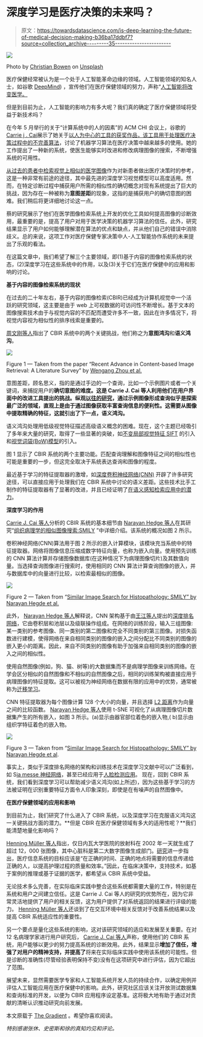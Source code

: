 # 深度学习是医疗决策的未来吗？

> 原文：<https://towardsdatascience.com/is-deep-learning-the-future-of-medical-decision-making-b36ba17ddbf7?source=collection_archive---------35----------------------->

![](img/3b931441aba6a55b9b30843bde69f227.png)

Photo by [Christian Bowen](https://unsplash.com/@chrishcush?utm_source=medium&utm_medium=referral) on [Unsplash](https://unsplash.com?utm_source=medium&utm_medium=referral)

医疗保健经常被认为是一个处于人工智能革命边缘的领域。人工智能领域的知名人士，如谷歌 [DeepMind](https://deepmind.com/applied/deepmind-health/)) ，宣传他们在医疗保健领域的努力，声称“[人工智能将改变医学。](https://ai.google/healthcare/)

但是到目前为止，人工智能的影响力有多大呢？我们真的确定了医疗保健领域将受益于新技术吗？

在今年 5 月举行的关于“计算系统中的人的因素”的 ACM CHI 会议上，谷歌的[Carrie j . Cai](https://arxiv.org/pdf/1902.02960.pdf)展示了她关于[以人为中心的工具的获奖作品，该工具用于处理医疗决策过程中的不完善算法](https://arxiv.org/pdf/1902.02960.pdf)，讨论了机器学习算法在医疗决策中越来越多的使用。她的工作提出了一种新的系统，使医生能够实时改进和修改病理图像的搜索，不断增强系统的可用性。

[从过去的患者中检索视觉上相似的医学图像](https://www.sciencedirect.com/science/article/pii/S1386505603002119)作为对新患者做出医疗决策时的参考，这是一种非常有前途的途径，其中最先进的深度学习视觉模型可以高度适用。然而，在特定诊断过程中捕获用户所需的相似性的确切概念对现有系统提出了巨大的挑战，因为存在一种被称为**意图差距**的现象，这指的是捕获用户的确切意图的困难。我们稍后将更详细地讨论这一点。

蔡的研究展示了他们在医学图像检索系统上开发的优化工具如何提高图像的诊断效用，最重要的是，提高了用户对用于医学决策的机器学习算法的信任。此外，研究结果显示了用户如何能够理解潜在算法的优点和缺点，并从他们自己的错误中消除歧义。总的来说，这项工作对医疗保健专家决策中人-人工智能协作系统的未来提出了乐观的看法。

在这篇文章中，我们希望了解三个主要领域，即(1)基于内容的图像检索系统的状态，(2)深度学习在这些系统中的作用，以及(3)关于它们在医疗保健中的应用和影响的讨论。

**基于内容的图像检索系统的现状**

在过去的二十年左右，基于内容的图像检索(CBIR)已经成为计算机视觉中一个活跃的研究领域，这主要是由于 web 上可视数据的可访问性不断增长。基于文本的图像搜索技术由于与视觉内容的不匹配而遭受许多不一致，因此在许多情况下，将视觉内容视为相似性的排序线索是重要的。

[周文刚等人](https://arxiv.org/pdf/1706.06064.pdf)指出了 CBIR 系统中的两个关键挑战，他们称之为**意图鸿沟**和**语义鸿沟**。

![](img/b7e084f7348561d501037bf3070dbad9.png)

Figure 1 — Taken from the paper “Recent Advance in Content-based Image Retrieval: A Literature Survey” by [Wengang Zhou et al.](https://arxiv.org/pdf/1706.06064.pdf)

意图差距，顾名思义，指的是通过手边的一个查询，比如一个示例图片或者一个关键词，来捕捉用户的**确切意图的难度。这是 Carrie J. Cai 等人利用他们在用户界面中的改进工具提出的挑战。纵观[以往的研究](https://www.sciencedirect.com/science/article/pii/S1047320315001327)，通过示例图像形成查询似乎是探索最广泛的领域，直观上是由于通过图像获取丰富查询信息的便利性。这需要从图像中提取精确的特征，这就引出了下一点，语义鸿沟。**

语义鸿沟处理用低级视觉特征描述高级语义概念的困难。现在，这个主题已经吸引了多年来大量的研究，取得了一些显著的突破，如[不变局部视觉特征 SIFT](https://www.cs.ubc.ca/~lowe/papers/ijcv04.pdf) 的引入和[视觉词袋(BoW)模型](https://www.robots.ox.ac.uk/~vgg/publications/2003/Sivic03/)的引入。

图 1 显示了 CBIR 系统的两个主要功能。匹配查询理解和图像特征之间的相似性也可能是重要的一步，但这完全取决于系统表达查询和图像的程度。

最近基于学习的特征提取器的激增，如[深度卷积神经网络(CNN)](https://papers.nips.cc/paper/4824-imagenet-classification-with-deep-convolutional-neural-networks.pdf) 开辟了许多研究途径，可以直接应用于处理我们在 CBIR 系统中讨论的语义差距。这些技术比手工制作的特征提取器有了显著的改进，并且已经证明了[在语义感知检索应用中的潜力](https://dl.acm.org/citation.cfm?id=1459449)。

**深度学习的作用**

[Carrie J. Cai 等人](https://arxiv.org/pdf/1902.02960.pdf)分析的 CBIR 系统的基本细节由 [Narayan Hedge 等人](https://arxiv.org/pdf/1901.11112.pdf)在其研究“[组织病理学的相似图像搜索:SMILY](https://arxiv.org/pdf/1901.11112.pdf) ”中详细介绍。该系统的概况如图 2 所示。

卷积神经网络(CNN)算法用于图 2 所示的嵌入计算模块，该模块充当系统中的特征提取器。网络将图像信息压缩成数字特征向量，也称为嵌入向量。使用预先训练的 CNN 算法计算并存储图像数据库(在这种情况下为病理图像切片)及其数值向量。当选择查询图像进行搜索时，使用相同的 CNN 算法计算查询图像的嵌入，并与数据库中的向量进行比较，以检索最相似的图像。

![](img/4f36c23004e95e9a9f77e843225f0bb5.png)

Figure 2 — Taken from “[Similar Image Search for Histopathology: SMILY” by Narayan Hegde et al.](https://arxiv.org/pdf/1901.11112.pdf)

此外， [Narayan Hedge 等人](https://arxiv.org/pdf/1901.11112.pdf)解释说，CNN 架构基于由[王江等人](https://arxiv.org/pdf/1404.4661.pdf)提出的[深度排名网络](https://arxiv.org/pdf/1404.4661.pdf)，它由卷积层和池层以及级联操作组成。在网络的训练阶段，输入三组图像:某一类别的参考图像、同一类别的第二图像和完全不同类别的第三图像。对损失函数进行建模，使得网络在来自相同类别的图像的嵌入之间分配比不同类别的图像的嵌入更小的距离。因此，来自不同类别的图像有助于加强来自相同类别的图像的嵌入之间的相似性。

使用自然图像(例如，狗、猫、树等)的大数据集而不是病理学图像来训练网络。在学会区分相似的自然图像和不相似的自然图像之后，相同的训练架构被直接应用于病理图像的特征提取。这可以被视为神经网络在数据有限的应用中的优势，通常被称为[迁移学习](http://openaccess.thecvf.com/content_cvpr_2014/html/Oquab_Learning_and_Transferring_2014_CVPR_paper.html)。

CNN 特征提取器为每个图像计算 128 个大小的向量，并且选择 [L2 距离](https://en.wikipedia.org/wiki/Euclidean_distance)作为向量之间的比较函数。 [Narayan Hedge 等人](https://arxiv.org/pdf/1901.11112.pdf)使用 t-SNE 可视化了从病理图像切片数据集产生的所有嵌入，如图 3 所示。(a)显示由器官部位着色的嵌入物,( b)显示由组织学特征着色的嵌入物。

![](img/255d4d6ada8893bb8be459eff6b84eee.png)

Figure 3 — Taken from “[Similar Image Search for Histopathology: SMILY” by Narayan Hegde et al](https://arxiv.org/pdf/1901.11112.pdf).

事实上，类似于深度排名网络的架构和训练技术在深度学习文献中可以广泛看到，如 S[ia messe 神经网络](https://www.cs.cmu.edu/~rsalakhu/papers/oneshot1.pdf)，甚至已经应用于[人脸检测应用](https://www.cs.toronto.edu/~ranzato/publications/taigman_cvpr14.pdf)。
现在，回到 CBIR 系统，我们看到深度学习可以帮助减少语义鸿沟(如上所述)，因为这些基于学习的方法被证明在识别重要特征方面令人印象深刻，即使是在有噪声的自然图像中。

**在医疗保健领域的应用和影响**

到目前为止，我们研究了什么进入了 CBIR 系统，以及深度学习在克服语义鸿沟这一关键挑战方面的潜力。**但是 CBIR 在医疗保健领域有多大的适用性呢？**我们能清楚地量化影响吗？

[Henning Müller 等人](https://www.sciencedirect.com/science/article/pii/S1386505603002119)指出，仅日内瓦大学医院的放射科在 2002 年一天就生成了超过 12，000 张图像，其中心脏科是第二大数字图像生成部门。[研究](https://www.sciencedirect.com/science/article/pii/S1386505603002119)进一步指出，医疗信息系统的目标应该是“在正确的时间、正确的地点将需要的信息传递给正确的人，以提高护理过程的质量和效率。”因此，在临床决策中，支持技术，如基于案例的推理或基于证据的医学，都希望从 CBIR 系统中受益。

无论技术多么完善，在实际临床实践中整合这些系统都需要大量的工作，特别是在系统和用户之间建立信任。这是 Carrie J. Cai 等人的研究的优势所在，因为它非常灵活地提供了用户的相关反馈，这为用户提供了对系统返回的结果进行评级的能力。 [Henning Müller 等人](https://www.sciencedirect.com/science/article/pii/S1386505603002119)还谈到了在交互环境中相关反馈对于改善系统结果以及提高 CBIR 系统适应性的重要性。

另一个要点是量化这些系统的影响，这对该研究领域的适应和发展至关重要。在对 12 名病理学家进行用户研究后， [Carrie J. Cai 等人](https://arxiv.org/pdf/1902.02960.pdf)声称，使用他们的 CBIR 系统，用户能够以更少的努力提高系统的诊断效用。此外，结果显示**增加了信任，增强了对用户的精神支持，并提高了**将来在实际临床实践中使用该系统的可能性。但是诊断的准确性(尽管经验表明保持不变)没有在这项研究中进行评估，因为它超出了范围。

展望未来，显然需要医学专家和人工智能系统开发人员的持续合作，以确定用例并评估人工智能应用在医疗保健中的影响。此外，研究社区应该关注开放测试数据集和查询标准的开发，以便为 CBIR 应用程序设定基准。这将极大地有助于通过对贡献的清晰认识推动研究向前发展。

本文原载于 [The Gradient](https://thegradient.pub/subscribe/) 。希望你喜欢阅读。

*特别感谢张休、史密斯和徐的真知灼见和评论。*